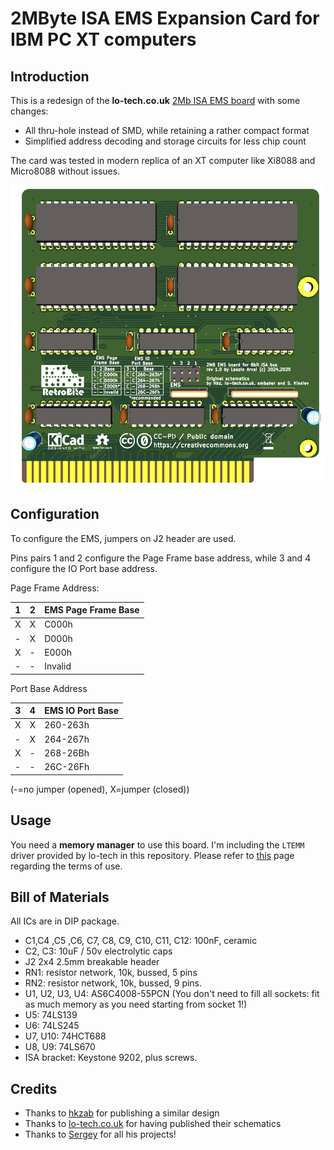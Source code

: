 # 2MByte ISA EMS Expansion Card for IBM PC XT computers

## Introduction

This is a redesign of the **lo-tech.co.uk** [2Mb ISA EMS board](https://www.lo-tech.co.uk/wiki/Lo-tech_2MB_EMS_Board) with some changes:

- All thru-hole instead of SMD, while retaining a rather compact format
- Simplified address decoding and storage circuits for less chip count

The card was tested in modern replica of an XT computer like Xi8088 and Micro8088 without issues.

![Rev. 1.0 PCB](pics/ISA_EMS.png)

## Configuration

To configure the EMS, jumpers on J2 header are used.

Pins pairs 1 and 2 configure the Page Frame base address, while 3 and 4 configure the IO Port base address.

Page Frame Address:

| 1 | 2 | EMS Page Frame Base |
| - | - | ------------------- |
| X | X |        C000h        |
| - | X |        D000h        |
| X | - |        E000h        |
| - | - |       Invalid       |

Port Base Address

| 3 | 4 | EMS IO Port Base |
| - | - | ---------------- |
| X | X |     260-263h     |
| - | X |     264-267h     |
| X | - |     268-26Bh     |
| - | - |     26C-26Fh     |

 (-=no jumper (opened), X=jumper (closed))

## Usage

You need a **memory manager** to use this board. I'm including the `LTEMM` driver provided by lo-tech in this repository. Please refer to [this](https://www.lo-tech.co.uk/wiki/Terms_and_Conditions) page regarding the terms of use.

## Bill of Materials

All ICs are in DIP package.

- C1,C4 ,C5 ,C6, C7, C8, C9, C10, C11, C12: 100nF, ceramic
- C2, C3: 10uF / 50v electrolytic caps
- J2 2x4 2.5mm breakable header
- RN1: resistor network, 10k, bussed, 5 pins
- RN2: resistor network, 10k, bussed, 9 pins. 
- U1, U2, U3, U4: AS6C4008-55PCN (You don't need to fill all sockets: fit as much memory as you need starting from socket 1!)
- U5: 74LS139
- U6: 74LS245
- U7, U10: 74HCT688
- U8, U9: 74LS670
- ISA bracket: Keystone 9202, plus screws.

## Credits

- Thanks to [hkzab](https://github.com/hkzlab/ISA_EMS_2Mb) for publishing a similar design
- Thanks to [lo-tech.co.uk](https://www.lo-tech.co.uk/) for having published their schematics
- Thanks to [Sergey](http://www.malinov.com/Home/sergeys-projects) for all his projects!

